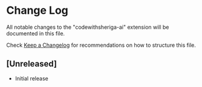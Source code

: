 # Change Log

All notable changes to the "codewithsheriga-ai" extension will be documented in this file.

Check [Keep a Changelog](http://keepachangelog.com/) for recommendations on how to structure this file.

## [Unreleased]

- Initial release
